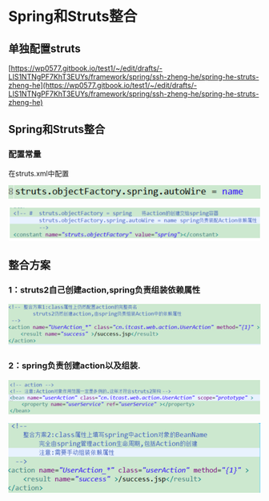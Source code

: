 # Spring和Struts整合

## 单独配置struts

[https://wp0577.gitbook.io/test1/~/edit/drafts/-LIS1NTNgPF7KhT3EUYs/framework/spring/ssh-zheng-he/spring-he-struts-zheng-he](https://wp0577.gitbook.io/test1/~/edit/drafts/-LIS1NTNgPF7KhT3EUYs/framework/spring/ssh-zheng-he/spring-he-struts-zheng-he)

## Spring和Struts整合

### 配置常量

在struts.xml中配置

![](../../../.gitbook/assets/image%20%28137%29.png)

![](../../../.gitbook/assets/image%20%2831%29.png)

## 整合方案

### 1：struts2自己创建action,spring负责组装依赖属性

![&#x4E0D;&#x63A8;&#x8350;&#x7406;&#x7531;:&#x6700;&#x597D;&#x7531;spring&#x5B8C;&#x6574;&#x7BA1;&#x7406;action&#x7684;&#x751F;&#x547D;&#x5468;&#x671F;.spring&#x4E2D;&#x529F;&#x80FD;&#x624D;&#x5E94;&#x7528;&#x5230;Action&#x4E0A;.](../../../.gitbook/assets/image%20%2886%29.png)

### 2：spring负责创建action以及组装.

![ApplicationContext.xml](../../../.gitbook/assets/image%20%28158%29.png)

![struts.xml](../../../.gitbook/assets/image%20%28133%29.png)



